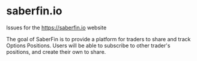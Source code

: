 # saberfin.io
Issues for the https://saberfin.io website

The goal of SaberFin is to provide a platform for traders to share and track Options Positions. Users will be able to subscribe to other trader's positions, and create their own to share.
